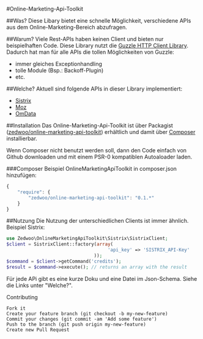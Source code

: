 #Online-Marketing-Api-Toolkit

##Was?
Diese Libary bietet eine schnelle Möglichkeit, verschiedene APIs aus dem Online-Marketing-Bereich abzufragen.

##Warum?
Viele Rest-APIs haben keinen Client und bieten nur beispielhaften Code. Diese Library nutzt die [Guzzle HTTP Client Library](https://github.com/guzzle/guzzle).
Dadurch hat man für alle APIs die tollen Möglichkeiten von Guzzle:
* immer gleiches Exceptionhandling
* tolle Module (Bsp.: Backoff-Plugin)
* etc.

##Welche?
Aktuell sind folgende APIs in dieser Library implementiert:
* [Sistrix](/src/Zedwoo/OnlineMarketingApiToolkit/Sistrix/Sistrix-README.md)
* [Moz](/src/Zedwoo/OnlineMarketingApiToolkit/Moz/Moz-README.md)
* [OmData](/src/Zedwoo/OnlineMarketingApiToolkit/OmData/OmData-README.md)

##Installation
Das Online-Marketing-Api-Toolkit ist über Packagist ([zedwoo/online-marketing-api-toolkit](https://packagist.org/packages/zedwoo/online-marketing-api-toolkit)) erhältlich und damit über
[Composer](http://getcomposer.org/) installierbar.

Wenn Composer nicht benutzt werden soll, dann den Code einfach von Github downloaden und mit einem PSR-0 kompatiblen Autoaloader laden.

###Composer Beispiel
OnlineMarketingApiToolkit in composer.json hinzufügen:
```js
{
    "require": {
        "zedwoo/online-marketing-api-toolkit": "0.1.*"
    }
}
```

##Nutzung
Die Nutzung der unterschiedlichen Clients ist immer ähnlich.
Beispiel Sistrix:

```php
use Zedwoo\OnlineMarketingApiToolkit\Sistrix\SistrixClient;
$client = SistrixClient::factory(array(
									 'api_key' => 'SISTRIX_API-Key'
								));
$command = $client->getCommand('credits');
$result = $command->execute(); // returns an array with the result
```
Für jede APi gibt es eine kurze Doku und eine Datei im Json-Schema. Siehe die Links unter "Welche?".


Contributing

    Fork it
    Create your feature branch (git checkout -b my-new-feature)
    Commit your changes (git commit -am 'Add some feature')
    Push to the branch (git push origin my-new-feature)
    Create new Pull Request

